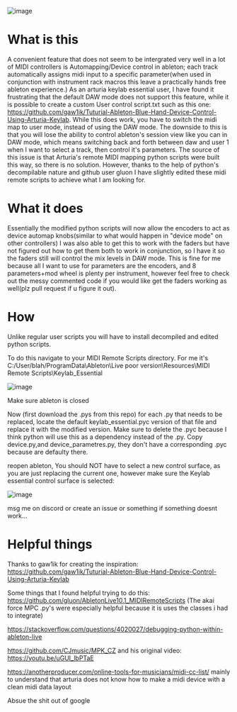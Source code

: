 ![image](https://user-images.githubusercontent.com/35946564/131079986-c325c6cf-5632-4de7-904b-4e59ecd1a3c5.png)





# What is this
  A convenient feature that does not seem to be intergrated very well in a lot of MIDI controllers is Automapping/Device control in ableton; each track automatically assigns midi input to a specific parameter(when used in conjunction with instrument rack macros this leave a practically hands free ableton experience.) As an arturia keylab essential user, I have found it frustrating that the default DAW mode does not support this feature, while it is possible to create a custom User control script.txt such as this one: https://github.com/gaw1ik/Tuturial-Ableton-Blue-Hand-Device-Control-Using-Arturia-Keylab. While this does work, you have to switch the midi map to user mode, instead of using the DAW mode. The downside to this is that you will lose the ability to control ableton's session view like you can in DAW mode, which means switching back and forth between daw and user 1 when I want to select a track, then control it's parameters. The source of this issue is that Arturia's remote MIDI mapping python scripts were built this way, so there is no solution. However, thanks to the help of python's decompilable nature and github user gluon I have slightly edited these midi remote scripts to achieve what I am looking for. 

# What it does

Essentially the modified python scripts will now allow the encoders to act as device automap knobs(similar to what would happen in "device mode" on other controllers) I was also able to get this to work with the faders but have not figured out how to get them both to work in conjunction, so I have it so the faders still will control the mix levels in DAW mode. This is fine for me because all I want to use for parameters are the encoders, and 8 parameters+mod wheel is plenty per instrument, however feel free to check out the messy commented code if you would like get the faders working as well(plz pull request if u figure it out). 

# How

Unlike regular user scripts you will have to install decompiled and edited python scripts.

To do this navigate to your MIDI Remote Scripts directory. 
For me it's C:/User/blah/ProgramData\Ableton\Live poor version\Resources\MIDI Remote Scripts\Keylab_Essential

![image](https://user-images.githubusercontent.com/35946564/131079360-00e636bb-f8aa-48dc-9663-dcdcf56db3a6.png)


Make sure ableton is closed

Now (first download the .pys from this repo) for each .py that needs to be replaced, locate the default keylab_essential.pyc version of that file and replace it with the modified version. Make sure to delete the .pyc because I think python will use this as a dependency instead of the .py. Copy device.py,and device_parametres.py, they don't have a corresponding .pyc because are defaulty there.

reopen ableton, 
You should NOT have to select a new control surface, as you are just replacing the current one, however make sure the Keylab essential control surface is selected:

![image](https://user-images.githubusercontent.com/35946564/131077875-d6db1881-b4ce-4fc6-8846-313222031f31.png)

msg me on discord or create an issue or something if something doesnt work...


# Helpful things

Thanks to gaw1ik for creating the inspiration:
https://github.com/gaw1ik/Tuturial-Ableton-Blue-Hand-Device-Control-Using-Arturia-Keylab

Some things that I found helpful trying to do this:
https://github.com/gluon/AbletonLive10.1_MIDIRemoteScripts (The akai force MPC .py's were especially helpful because it is uses the classes i had to integrate)

https://stackoverflow.com/questions/4020027/debugging-python-within-ableton-live

https://github.com/CJmusic/MPK_CZ and his original video: https://youtu.be/uGUI_lbPTaE

https://anotherproducer.com/online-tools-for-musicians/midi-cc-list/ mainly to understand that arturia does not know how to make a midi device with a clean midi data layout

Absue the shit out of google


